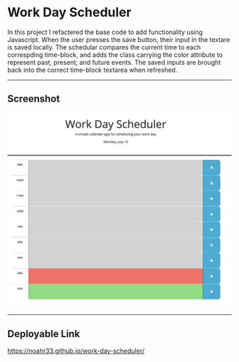 # Work Day Scheduler

In this project I refactered the base code to add functionality using Javascript. When the user presses the save button, their input in the textare is saved locally. The schedular compares the current time to each correspding time-block, and adds the class carrying the color attribute to represent past, present, and future events. The saved inputs are brought back into the correct time-block textarea when refreshed.

***

## Screenshot 

![Screenshot](assets/Screenshot%202023-07-10%20at%209.39.47%20PM.png)

***

## Deployable Link

https://noahr33.github.io/work-day-scheduler/

